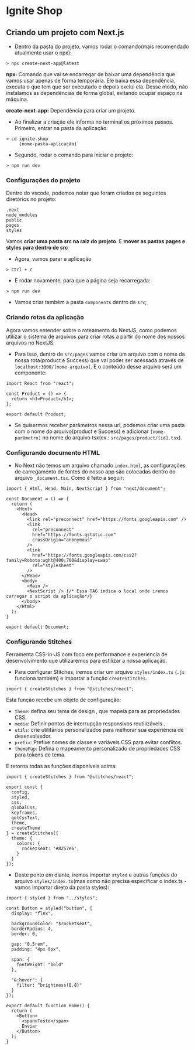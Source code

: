 # Ignite Shop

## Criando um projeto com Next.js

- Dentro da pasta do projeto, vamos rodar o comando(mais recomendado atualmente usar o npx):

```
> npx create-next-app@latest
```

**npx:** Comando que vai se encarregar de baixar uma dependência que vamos usar apenas de forma temporária. Ele baixa essa dependência, executa o que tem que ser executado e depois exclui ela. Desse modo, não instalamos as dependências de forma global, evitando ocupar espaço na máquina. 

**create-next-app:** Dependência para criar um projeto.

- Ao finalizar a criação ele informa no terminal os próximos passos.
Primeiro, entrar na pasta da aplicação:

```
> cd ignite-shop
     [nome-pasta-aplicação]
```

- Segundo, rodar o comando para iniciar o projeto:

```
> npm run dev
```

### Configurações do projeto

Dentro do vscode, podemos notar que foram criados os seguintes diretórios no projeto:

```
.next
node_modules
public
pages
styles
```

Vamos **criar uma pasta src na raiz do projeto**.
E **mover as pastas pages e styles para dentro de src**

- Agora, vamos parar a aplicação

```
> ctrl + c
```

- E rodar novamente, para que a página seja recarregada:

```
> npm run dev
```

- Vamos criar também a pasta `components` dentro de `src`;

### Criando rotas da aplicação

Agora vamos entender sobre o roteamento do NextJS, como podemos utilizar o sistema de arquivos para criar rotas a partir do nome dos nossos arquivos no NextJS.

- Para isso, dentro de `src/pages` vamos criar um arquivo com o nome da nossa rota(product e Success) que vai poder ser acessada através de `localhost:3000/[nome-arquivo]`. E o conteúdo desse arquivo será um componente:

``` TSX
import React from "react";

const Product = () => {
  return <h1>Product</h1>;
};

export default Product;
```

- Se quisermos receber parâmetros nessa url, podemos criar uma pasta com o nome do arquivo(product e Success) e adicionar `[nome-parâmetro]` no nome do arquivo tsx(ex.: `src/pages/product/[id].tsx`).

### Configurando documento HTML

- No Next não temos um arquivo chamado `index.html`, as configurações de carregamento de fontes do nosso app são colocadas dentro do arquivo `_document.tsx`. Como é feito a seguir:

``` TSX
import { Html, Head, Main, NextScript } from "next/document";

const Document = () => {
  return (
    <Html>
      <Head>
        <link rel="preconnect" href="https://fonts.googleapis.com" />
        <link
          rel="preconnect"
          href="https://fonts.gstatic.com"
          crossOrigin="anonymous"
        />
        <link
          href="https://fonts.googleapis.com/css2?family=Roboto:wght@400;700&display=swap"
          rel="stylesheet"
        />
      </Head>
      <body>
        <Main />
        <NextScript /> {/* Essa TAG indica o local onde iremos carregar o script da aplicação*/}
      </body>
    </Html>
  );
}

export default Document;
```

### Configurando Stitches

Ferramenta CSS-in-JS com foco em performance e experiencia de desenvolvimento que utilizaremos para estilizar a nossa aplicação.

- Para configurar Stitches, iremos criar um arquivo ``styles/index.ts`` (`.js` funciona também) e importar a função `createStitches`.

``` TS
import { createStitches } from "@stitches/react";
```

Esta função recebe um objeto de configuração:

- `theme`: defina seu tema de design , que mapeia para as propriedades CSS.
- `media`: Definir pontos de interrupção responsivos reutilizáveis .
- `utils`: crie utilitários personalizados para melhorar sua experiência de desenvolvedor.
- `prefix`: Prefixe nomes de classe e variáveis ​​CSS para evitar conflitos.
- `themeMap`: Defina o mapeamento personalizado de propriedades CSS para tokens de tema.

E retorna todas as funções disponíveis acima:

``` TSX
import { createStitches } from "@stitches/react";

export const {
  config,
  styled,
  css,
  globalCss,
  keyframes,
  getCssText,
  theme,
  createTheme
} = createStitches({
  theme: {
    colors: {
      rocketseat: '#8257e6',
    }
  }
});
```

- Deste ponto em diante, iremos importar `styled` e outras funções do arquivo `styles/index.ts`(mas como não precisa especificar o index.ts - vamos importar direto da pasta styles):

``` TSX
import { styled } from "../styles";

const Button = styled("button", {
  display: "flex",
  
  backgroundColor: "$rocketseat",
  borderRadius: 4,
  border: 0,

  gap: "0.5rem",
  padding: "4px 8px",

  span: {
    fontWeight: "bold"
  },

  "&:hover": {
    filter: "brightness(0.8)"
  }
});

export default function Home() {
  return (
    <Button>
      <span>Teste</span>
      Enviar
    </Button>
  );
}
```